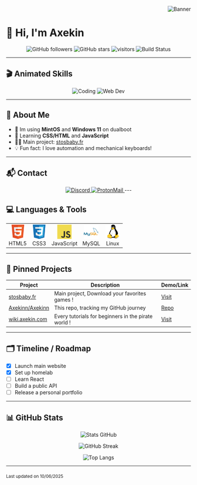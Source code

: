 <p align="right">
  <img src="https://i.imgur.com/dpyGoKz.png" width="300" alt="Banner" />
</p>

# 👋 Hi, I'm Axekin

<p align="center">
  <img src="https://img.shields.io/github/followers/Axekinn?label=Followers&style=social" alt="GitHub followers" />
  <img src="https://img.shields.io/github/stars/Axekinn?style=social" alt="GitHub stars" />
  <img src="https://visitor-badge.laobi.icu/badge?page_id=Axekinn.Axekinn" alt="visitors" />
  <img src="https://img.shields.io/badge/build-passing-brightgreen" alt="Build Status" />
</p>

---

## 🎬 Animated Skills

<p align="center">
  <img src="https://media.giphy.com/media/IdyAQJVN2kVPNUrojM/giphy.gif" width="200" alt="Coding" />
  <img src="https://media.giphy.com/media/LMt9638dO8dftAjtco/giphy.gif" width="200" alt="Web Dev" />
</p>

---

## 📖 About Me

- 🔭 Im using **MintOS** and **Windows 11** on dualboot 
- 🌱 Learning **CSS/HTML** and **JavaScript**
- 👨‍💻 Main project: [stosbaby.fr](https://www.axekin.com/)
- 💡 Fun fact: I love automation and mechanical keyboards!

---

## 📬 Contact

<p align="center">
  <a href="https://discord.com/invite/axekin" target="_blank">
    <img src="https://raw.githubusercontent.com/rahuldkjain/github-profile-readme-generator/master/src/images/icons/Social/discord.svg" alt="Discord" width="40" />
  </a>
<a href="mailto:axekinn@proton.me" target="_blank">
  <img src="https://img.shields.io/badge/Email-ProtonMail-8B89CC?logo=protonmail&logoColor=white" alt="ProtonMail" width="100" />
</a>
---

## 💻 Languages & Tools

<table>
  <tr>
    <td align="center"><img src="https://raw.githubusercontent.com/devicons/devicon/master/icons/html5/html5-original.svg" width="40" alt="HTML5" /><br/>HTML5</td>
    <td align="center"><img src="https://raw.githubusercontent.com/devicons/devicon/master/icons/css3/css3-original.svg" width="40" alt="CSS3" /><br/>CSS3</td>
    <td align="center"><img src="https://raw.githubusercontent.com/devicons/devicon/master/icons/javascript/javascript-original.svg" width="40" alt="JavaScript" /><br/>JavaScript</td>
    <td align="center"><img src="https://raw.githubusercontent.com/devicons/devicon/master/icons/mysql/mysql-original-wordmark.svg" width="40" alt="MySQL" /><br/>MySQL</td>
    <td align="center"><img src="https://raw.githubusercontent.com/devicons/devicon/master/icons/linux/linux-original.svg" width="40" alt="Linux" /><br/>Linux</td>
  </tr>
</table>

---

## 📌 Pinned Projects

| Project | Description | Demo/Link |
|---------|-------------|-----------|
| [stosbaby.fr](https://www.axekin.com/) | Main project, Download your favorites games ! | [Visit](https://www.axekin.com/) |
| [Axekinn/Axekinn](https://github.com/Axekinn/Axekinn) | This repo, tracking my GitHub journey | [Repo](https://github.com/Axekinn/Axekinn) |
| [wiki.axekin.com](wiki.axekin.com) | Every tutorials for beginners in the pirate world ! | [Visit](wiki.axekin.com) |

---

## 🗂️ Timeline / Roadmap

- [x] Launch main website
- [x] Set up homelab
- [ ] Learn React
- [ ] Build a public API
- [ ] Release a personal portfolio

---

## 📊 GitHub Stats

<p align="center">
  <img src="https://github-readme-stats.vercel.app/api?username=Axekinn&show_icons=true&locale=en&bg_color=141414&title_color=FF9B00&icon_color=FF9B00&text_color=FF9B00&hide_border=true" alt="Stats GitHub" />
</p>
<p align="center">
  <img src="https://github-readme-streak-stats.herokuapp.com/?user=Axekinn&background=141414&sideNums=FF9B00&currStreakNum=FF9B00&currStreakLabel=FF9B00&sideLabels=FF9B00&dates=FF9B00&hide_border=true" alt="GitHub Streak" />
</p>
<p align="center">
  <img src="https://github-readme-stats.vercel.app/api/top-langs?username=Axekinn&show_icons=true&locale=en&layout=compact&bg_color=141414&title_color=FF9B00&icon_color=FF9B00&text_color=FF9B00&hide_border=true" alt="Top Langs" />
</p>

---

<sub>Last updated on 10/06/2025</sub>